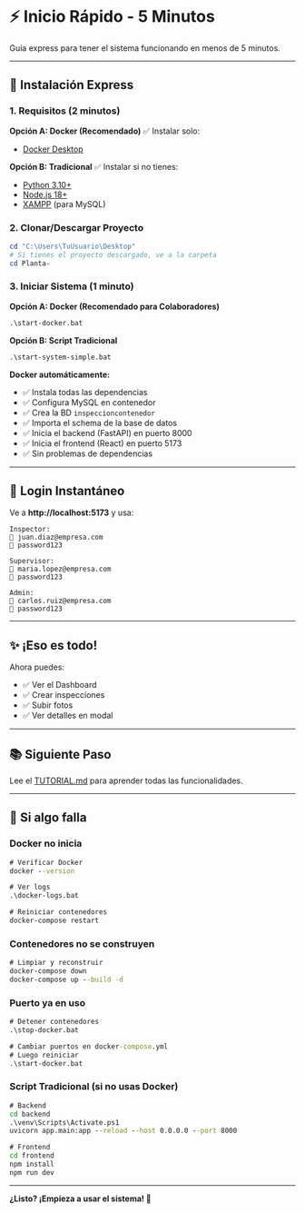 # ⚡ Inicio Rápido - 5 Minutos

Guía express para tener el sistema funcionando en menos de 5 minutos.

---

## 🚀 Instalación Express

### 1. Requisitos (2 minutos)

**Opción A: Docker (Recomendado)**
✅ Instalar solo:
- [Docker Desktop](https://www.docker.com/products/docker-desktop/)

**Opción B: Tradicional**
✅ Instalar si no tienes:
- [Python 3.10+](https://python.org)
- [Node.js 18+](https://nodejs.org)
- [XAMPP](https://www.apachefriends.org/) (para MySQL)

### 2. Clonar/Descargar Proyecto

```powershell
cd "C:\Users\TuUsuario\Desktop"
# Si tienes el proyecto descargado, ve a la carpeta
cd Planta-
```

### 3. Iniciar Sistema (1 minuto)

**Opción A: Docker (Recomendado para Colaboradores)**
```cmd
.\start-docker.bat
```

**Opción B: Script Tradicional**
```cmd
.\start-system-simple.bat
```

**Docker automáticamente:**
- ✅ Instala todas las dependencias
- ✅ Configura MySQL en contenedor
- ✅ Crea la BD `inspeccioncontenedor`
- ✅ Importa el schema de la base de datos
- ✅ Inicia el backend (FastAPI) en puerto 8000
- ✅ Inicia el frontend (React) en puerto 5173
- ✅ Sin problemas de dependencias

---

## 🔐 Login Instantáneo

Ve a **http://localhost:5173** y usa:

```
Inspector:
📧 juan.diaz@empresa.com
🔑 password123

Supervisor:
📧 maria.lopez@empresa.com
🔑 password123

Admin:
📧 carlos.ruiz@empresa.com
🔑 password123
```

---

## ✨ ¡Eso es todo!

Ahora puedes:
- ✅ Ver el Dashboard
- ✅ Crear inspecciones
- ✅ Subir fotos
- ✅ Ver detalles en modal

---

## 📚 Siguiente Paso

Lee el [TUTORIAL.md](TUTORIAL.md) para aprender todas las funcionalidades.

---

## 🐛 Si algo falla

### Docker no inicia
```cmd
# Verificar Docker
docker --version

# Ver logs
.\docker-logs.bat

# Reiniciar contenedores
docker-compose restart
```

### Contenedores no se construyen
```cmd
# Limpiar y reconstruir
docker-compose down
docker-compose up --build -d
```

### Puerto ya en uso
```cmd
# Detener contenedores
.\stop-docker.bat

# Cambiar puertos en docker-compose.yml
# Luego reiniciar
.\start-docker.bat
```

### Script Tradicional (si no usas Docker)
```cmd
# Backend
cd backend
.\venv\Scripts\Activate.ps1
uvicorn app.main:app --reload --host 0.0.0.0 --port 8000

# Frontend
cd frontend
npm install
npm run dev
```

---

**¿Listo? ¡Empieza a usar el sistema! 🚀**
